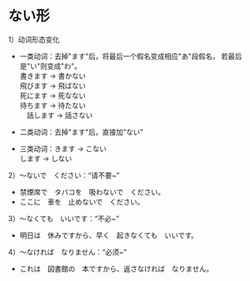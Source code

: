 ない形
===
1）动词形态变化
+ 一类动词：去掉"ます"后，将最后一个假名变成相应"あ"段假名，
若最后是"い"则变成"わ"。  
  書きます -> 書かない  
  飛びます -> 飛ばない  
  死にます -> 死なない  
  待ちます -> 待たない  
　話します -> 話さない  

+ 二类动词：去掉"ます"后，直接加"ない"

+ 三类动词：きます -> こない   
           します -> しない
           
2）～ないで　ください：“请不要~”
+ 禁煙席で　タバコを　吸わないで　ください。  
+ ここに　車を　止めないで　ください。

3）～なくても　いいです：“不必~”
+ 明日は　休みですから、早く　起きなくても　いいです。  

4）～なければ　なりません：“必须~”
+ これは　図書館の　本ですから、返さなければ　なりません。  

